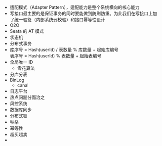 - 适配模式（Adapter Pattern），适配能力是整个系统横向的核心能力 
- 写接口最主要的是保证事务的同时要能做到防刷防重。为此我们在写接口上加了统一验签（内部系统弱校验）和接口幂等性设计
- O2O
- Seata 的 AT 模式
- 状态机 
- 分布式事务 
- 库序号 = Hash(userId) / 表数量 % 库数量 + 起始库编号  
  表序号 = Hash(userId) % 表数量 + 起始表编号
- 全局唯一 ID
  - 雪花算法
- 分库分表 
- BinLog 
  - canal 
- 日志平台
- 热点问题分而治之
- 风控系统
- 数据库同步
- 分布式锁
- 秒杀
- 幂等性
- 超买超卖
- 
